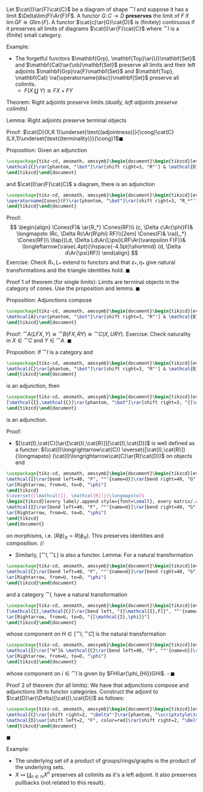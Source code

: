 Let $\cat{I}\ar{F}\cat{C}$ be a diagram of shape $\cat{I}$ and suppose it has a limit $\Delta\lim(F)\Ar{F}F$. A functor $G\colon C\to D$ **preserves** the limit of $F$ if $\lim{GF}\cong G\lim(F)$. A functor $\cat{c}\ar{G}\cat{D}$ is (finitely) continuous if it preserves all limits of diagrams $\cat{I}\ar{F}\cat{C}$ where $\cat{I}$ is a (finite) small category.

Example:
- The forgetful functors $\mathbf{Grp}, \mathbf{Top}\ar{U}\mathbf{Set}$ and $\mathbf{Cat}\ar{\ob}\mathbf{Set}$ preserve all limits and their left adjoints $\mathbf{Grp}\ra{F}\mathbf{Set}$ and $\mathbf{Top}, \mathbf{Cat} \ra{\operatorname{disc}}\mathbf{Set}$ preserve all colimits. 
    - $F(X\amalg Y) \cong FX + FY$

Theorem:
Right adjoints preserve limits *(dually, left adjoints preserve colimits)*

Lemma:
Right adjoints preserve terminal objects

Proof:
$\cat{D}(X,R 1)\underset{\text{(adjointness)}}{\cong}\cat{C}(LX,1)\underset{\text{(terminality)}}{\cong}1$$\blacksquare$

Proposition:
Given an adjunction
```tikz
\usepackage{tikz-cd, amsmath, amssymb}\begin{document}\begin{tikzcd}[every label/.append style={font=\small}]
\mathcal{C}\rar[phantom, "\bot"]\rar[shift right=3, "R"'] & \mathcal{D}\lar[shift right=3, "L"']
\end{tikzcd}\end{document}
```
and $\cat{I}\ar{F}\cat{C}$ a diagram, there is an adjunction
```tikz
\usepackage{tikz-cd, amsmath, amssymb}\begin{document}\begin{tikzcd}[every label/.append style={font=\small}]
\operatorname{Cones}(F)\rar[phantom, "\bot"]\rar[shift right=3, "R_*"'] & \operatorname{Cones}(RF)\lar[shift right=3, "L_*"']
\end{tikzcd}\end{document}
```

Proof:
$$
\begin{align}
\Cones(F)& \ar{R_*} \Cones(RF)\\
(c, \Delta c\Ar{\phi}F)& \longmapsto (Rc, \Delta Rc\Ar{R\phi} RF)\\[2em]
\Cones(F)& \ra{L_*} \Cones(RF)\\
\llap{(Ld, \Delta Ld\Ar{L\psi}LRF\Ar{\varepsilon F}F)}& \longleftarrow{\raise{.4pt}{\hspace{-4.5pt}\shortmid} (d, \Delta d\Ar{\psi}RF)}
\end{align}
$$
Exercise: Check $R_*, L_*$ extend to functors and that $\varepsilon_*, \eta_*$ give natural transformations and the triangle identities hold. $\blacksquare$

Proof 1 of theorem (for single limits):
Limits are terminal objects in the category of cones. Use the proposition and lemma. $\blacksquare$

Proposition:
Adjunctions compose
```tikz
\usepackage{tikz-cd, amsmath, amssymb}\begin{document}\begin{tikzcd}[every label/.append style={font=\small}]
\mathcal{A}\rar[phantom, "\bot"]\rar[shift right=3, "R"'] & \mathcal{B}\lar[shift right=3, "L"']\rar[phantom, "\bot"]\rar[shift right=3, "U"'] & \mathcal{C}\lar[shift right=3, "F"']
\end{tikzcd}\end{document}
```

Proof:
$\cat{A}(LFX,Y)\cong \cat{B}(FX,RY) \cong\cat{C}(X,URY)$. Exercise: Check naturality in $X\in\cat{C}$ and $Y\in\cat{A}$. $\blacksquare$

Proposition:
If $\cat{I}$ is a category and
```tikz
\usepackage{tikz-cd, amsmath, amssymb}\begin{document}\begin{tikzcd}[every label/.append style={font=\small}]
\mathcal{C}\rar[phantom, "\bot"]\rar[shift right=3, "R"'] & \mathcal{D}\lar[shift right=3, "L"']
\end{tikzcd}\end{document}
```
is an adjunction, then
```tikz
\usepackage{tikz-cd, amsmath, amssymb}\begin{document}\begin{tikzcd}[every label/.append style={font=\small}]
[\mathcal{I},\mathcal{C}]\rar[phantom, "\bot"]\rar[shift right=3, "{[\mathcal{I},R]}"'] & {[\mathcal{I},\mathcal{D}]}\lar[shift right=3, "{[\mathcal{I},L]}"']
\end{tikzcd}\end{document}
```
is an adjunction.

Proof:
- $[\cat{I},\cat{C}]\ar{[\cat{I},\cat{R}]}[\cat{I},\cat{D}]$ is well defined as a functor:
$(\cat{I}\longrightarrow\cat{C}) \overset{[\cat{I},\cat{R}]}{\longmapsto} (\cat{I}\longrightarrow\cat{C}\ar{R}\cat{D})$ on objects and
```tikz
\usepackage{tikz-cd, amsmath, amssymb}\begin{document}\begin{tikzcd}[every label/.append style={font=\small}, every matrix/.append style={left delimiter=(, right delimiter=)}]
\mathcal{I}\rar[bend left=40, "F", ""'{name=U}]\rar[bend right=40, "G"', ""{name=D}] & \mathcal{C}
\ar[Rightarrow, from=U, to=D, "\phi"]
\end{tikzcd}
$\overset{[\mathcal{I}, \mathcal{R}]}{\longmapsto}$
\begin{tikzcd}[every label/.append style={font=\small}, every matrix/.append style={left delimiter=(, right delimiter=)}]
\mathcal{I}\rar[bend left=40, "F", ""'{name=U}]\rar[bend right=40, "G"', ""{name=D}] & \mathcal{C}\rar["R"] & \mathcal{D}
\ar[Rightarrow, from=U, to=D, "\phi"]
\end{tikzcd}
\end{document}
```
on morphisms, i.e. $(R\phi)_X = R(\phi_X)$. This preserves identities and composition. //
- Similarly, $[\cat{I},\cat{L}]$ is also a functor.
    Lemma: For a natural transformation
```tikz
\usepackage{tikz-cd, amsmath, amssymb}\begin{document}\begin{tikzcd}[every label/.append style={font=\small}]
\mathcal{C}\rar[bend left=40, "F", ""'{name=U}]\rar[bend right=40, "G"', ""{name=D}] & \mathcal{D}
\ar[Rightarrow, from=U, to=D, "\phi"]
\end{tikzcd}\end{document}
```
and a category $\cat{I}$, have a natural transformation
```tikz
\usepackage{tikz-cd, amsmath, amssymb}\begin{document}\begin{tikzcd}[every label/.append style={font=\small}]
[\mathcal{I},\mathcal{C}]\rar[bend left, "{[\mathcal{I},F]}", ""'{name=U}]\rar[bend right, "{[\mathcal{I},G]}"', ""{name=D}] &[5em] {[\mathcal{I},\mathcal{D}]}
\ar[Rightarrow, from=U, to=D, "{[\mathcal{I},\phi]}"]
\end{tikzcd}\end{document}
```
whose component on $H\in[\cat{I},\cat{C}]$ is the natural transformation
```tikz
\usepackage{tikz-cd, amsmath, amssymb}\begin{document}\begin{tikzcd}[every label/.append style={font=\small}]
\mathcal{I}\rar["H"]& \mathcal{C}\rar[bend left=40, "F", ""'{name=U}]\rar[bend right=40, "G"', ""{name=D}] & \mathcal{D}
\ar[Rightarrow, from=U, to=D, "\phi"]
\end{tikzcd}\end{document}
```
whose component on $i\in \cat{I}$ is given by $FHi\ar{\phi_{Hi}}GHi$. $\square$ $\blacksquare$

Proof 2 of theorem (for all limits):
We have that adjunctions compose and adjunctions lift to functor categories. Construct the adjoint to $\cat{D}\ar{\Delta}[\cat{I},\cat{D}]$ as follows:
```tikz
\usepackage{tikz-cd, amsmath, amssymb}\begin{document}\begin{tikzcd}[every label/.append style={font=\small}, column sep=huge, row sep=huge]
\mathcal{C}\rar[shift right=2, "\Delta"']\rar[phantom, "\scriptstyle\top"]\dar[shift left=2, "U"]\dar[phantom, "\dashv"] & {[\mathcal{I}, \mathcal{C}]}\lar[shift right=2, "\text{lim}"', color=red]\dar[shift left=2, "{[\mathcal{I}, U]}"]\dar[phantom, "\dashv"]\\
\mathcal{D}\uar[shift left=2, "F", color=red]\rar[shift right=2, "\Delta"']\rar[phantom, "\scriptstyle\top"] & {[\mathcal{I}, \mathcal{D}]}\uar[shift left=2, "{[\mathcal{I}, F]}", color=red]\lar[dashed, shift right=2, color=red]
\end{tikzcd}\end{document}
```
$\blacksquare$

Example:
- The underlying set of a product of groups/rings/graphs is the product of the underlying sets.
- $X\mapsto\coprod_{n\in\mathbb{N}}X^n$ preserves all colimits as it's a left adjoint. It also preserves pullbacks (not related to this result).